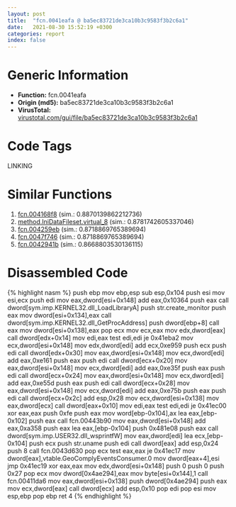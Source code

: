 ```yaml
---
layout: post
title:  "fcn.0041eafa @ ba5ec83721de3ca10b3c9583f3b2c6a1"
date:   2021-08-30 15:52:19 +0300
categories: report
index: false
---
```


# Generic Information
- **Function:** fcn.0041eafa
- **Origin (md5):** ba5ec83721de3ca10b3c9583f3b2c6a1
- **VirusTotal:** [virustotal.com/gui/file/ba5ec83721de3ca10b3c9583f3b2c6a1][virustotal_ref]

# Code Tags
<span class="tag" id="LINKING">LINKING</span>


# Similar Functions

1. [fcn.004168f8][similar_1_ref] (sim.: 0.8870139862212736)
2. [method.IniDataFileset.virtual\_8][similar_2_ref] (sim.: 0.8781742605337046)
3. [fcn.004259eb][similar_3_ref] (sim.: 0.8718869765389694)
4. [fcn.0047f746][similar_4_ref] (sim.: 0.8718869765389694)
5. [fcn.0042941b][similar_5_ref] (sim.: 0.8668803530136115)


# Disassembled Code

{% highlight nasm %}
push ebp
mov ebp,esp
sub esp,0x104
push esi
mov esi,ecx
push edi
mov eax,dword[esi+0x148]
add eax,0x10364
push eax
call dword[sym.imp.KERNEL32.dll_LoadLibraryA]
push str.create_monitor
push eax
mov dword[esi+0x134],eax
call dword[sym.imp.KERNEL32.dll_GetProcAddress]
push dword[ebp+8]
call eax
mov dword[esi+0x138],eax
pop ecx
mov ecx,eax
mov edx,dword[eax]
call dword[edx+0x14]
mov edi,eax
test edi,edi
je 0x41eba2
mov ecx,dword[esi+0x148]
mov edx,dword[edi]
add ecx,0xe959
push ecx
push edi
call dword[edx+0x30]
mov eax,dword[esi+0x148]
mov ecx,dword[edi]
add eax,0xe161
push eax
push edi
call dword[ecx+0x20]
mov eax,dword[esi+0x148]
mov ecx,dword[edi]
add eax,0xe35f
push eax
push edi
call dword[ecx+0x24]
mov eax,dword[esi+0x148]
mov ecx,dword[edi]
add eax,0xe55d
push eax
push edi
call dword[ecx+0x28]
mov eax,dword[esi+0x148]
mov ecx,dword[edi]
add eax,0xe75b
push eax
push edi
call dword[ecx+0x2c]
add esp,0x28
mov ecx,dword[esi+0x138]
mov eax,dword[ecx]
call dword[eax+0x10]
mov edi,eax
test edi,edi
je 0x41ec00
xor eax,eax
push 0xfe
push eax
mov word[ebp-0x104],ax
lea eax,[ebp-0x102]
push eax
call fcn.00443b90
mov eax,dword[esi+0x148]
add eax,0xa358
push eax
lea eax,[ebp-0x104]
push 0x481e08
push eax
call dword[sym.imp.USER32.dll_wsprintfW]
mov eax,dword[edi]
lea ecx,[ebp-0x104]
push ecx
push str.uname
push edi
call dword[eax]
add esp,0x24
push 8
call fcn.0043d630
pop ecx
test eax,eax
je 0x41ec17
mov dword[eax],vtable.GeoComplyEventsConsumer.0
mov dword[eax+4],esi
jmp 0x41ec19
xor eax,eax
mov edx,dword[esi+0x148]
push 0
push 0
push 0x27
pop ecx
mov dword[0x4ae294],eax
mov byte[esi+0x144],1
call fcn.00411da6
mov eax,dword[esi+0x138]
push dword[0x4ae294]
push eax
mov ecx,dword[eax]
call dword[ecx]
add esp,0x10
pop edi
pop esi
mov esp,ebp
pop ebp
ret 4
{% endhighlight %}


[similar_1_ref]: /report/fcn.004168f8@ba5ec83721de3ca10b3c9583f3b2c6a1
[similar_2_ref]: /report/method.IniDataFileset.virtual_8@ba5ec83721de3ca10b3c9583f3b2c6a1
[similar_3_ref]: /report/fcn.004259eb@065d95e046989885ac0aa05648eeda39
[similar_4_ref]: /report/fcn.0047f746@27ac6b5c7fa1ad11790cdc733c25a701
[similar_5_ref]: /report/fcn.0042941b@9c2b894b84f59672d8be2e984066f76f
[virustotal_ref]: https://www.virustotal.com/gui/file/ba5ec83721de3ca10b3c9583f3b2c6a1